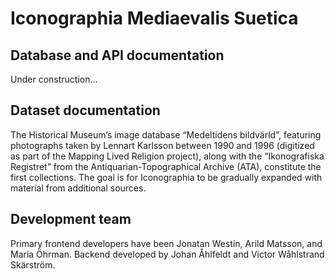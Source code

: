 # Iconographia Mediaevalis Suetica

## Database and API documentation
Under construction...


## Dataset documentation
The Historical Museum’s image database “Medeltidens bildvärld”, featuring photographs taken by Lennart Karlsson between 1990 and 1996 (digitized as part of the Mapping Lived Religion project), along with the “Ikonografiska Registret” from the Antiquarian-Topographical Archive (ATA), constitute the first collections. The goal is for Iconographia to be gradually expanded with material from additional sources.


## Development team
Primary frontend developers have been Jonatan Westin, Arild Matsson, and Maria Öhrman. Backend developed by Johan Åhlfeldt and Victor Wåhlstrand Skärström.


